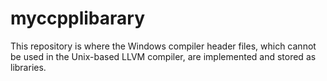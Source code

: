 # myccpplibarary

This repository is where the Windows compiler header files, which cannot be used in the Unix-based LLVM compiler, are implemented and stored as libraries.
